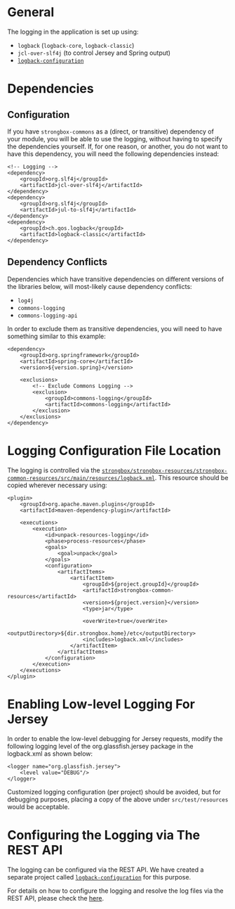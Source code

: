 
# General

The logging in the application is set up using:
* `logback` (`logback-core`, `logback-classic`)
* `jcl-over-slf4j` (to control Jersey and Spring output)
* [`logback-configuration`](https://github.com/carlspring/logback-configuration)

# Dependencies

## Configuration

If you have `strongbox-commons` as a (direct, or transitive) dependency of your module, you will be able to use the logging, without having to specify the dependencies yourself. If, for one reason, or another, you do not want to have this dependency, you will need the following dependencies instead:

    <!-- Logging -->
    <dependency>
        <groupId>org.slf4j</groupId>
        <artifactId>jcl-over-slf4j</artifactId>
    </dependency>
    <dependency>
        <groupId>org.slf4j</groupId>
        <artifactId>jul-to-slf4j</artifactId>
    </dependency>
    <dependency>
        <groupId>ch.qos.logback</groupId>
        <artifactId>logback-classic</artifactId>
    </dependency>

## Dependency Conflicts

Dependencies which have transitive dependencies on different versions of the libraries below, will most-likely cause dependency conflicts:

* `log4j`
* `commons-logging`
* `commons-logging-api`

In order to exclude them as transitive dependencies, you will need to have something similar to this example:

    <dependency>
        <groupId>org.springframework</groupId>
        <artifactId>spring-core</artifactId>
        <version>${version.spring}</version>
        
        <exclusions>
            <!-- Exclude Commons Logging -->
            <exclusion>
                <groupId>commons-logging</groupId>
                <artifactId>commons-logging</artifactId>
            </exclusion>
        </exclusions>
    </dependency>

# Logging Configuration File Location

The logging is controlled via the [`strongbox/strongbox-resources/strongbox-common-resources/src/main/resources/logback.xml`](https://github.com/strongbox/strongbox/blob/master/strongbox-resources/strongbox-common-resources/src/main/resources/logback.xml). This resource should be copied wherever necessary using:

    <plugin>
        <groupId>org.apache.maven.plugins</groupId>
        <artifactId>maven-dependency-plugin</artifactId>
        
        <executions>
            <execution>
                <id>unpack-resources-logging</id>
                <phase>process-resources</phase>
                <goals>
                    <goal>unpack</goal>
                </goals>
                <configuration>
                    <artifactItems>
                        <artifactItem>
                            <groupId>${project.groupId}</groupId>
                            <artifactId>strongbox-common-resources</artifactId>
                            <version>${project.version}</version>
                            <type>jar</type>
                            
                            <overWrite>true</overWrite>
                            <outputDirectory>${dir.strongbox.home}/etc</outputDirectory>
                            <includes>logback.xml</includes>
                        </artifactItem>
                    </artifactItems>
                </configuration>
            </execution>
        </executions>
    </plugin>


# Enabling Low-level Logging For Jersey

In order to enable the low-level debugging for Jersey requests, modify the following logging level of the org.glassfish.jersey package in the logback.xml as shown below:

    <logger name="org.glassfish.jersey">
        <level value="DEBUG"/>
    </logger>

Customized logging configuration (per project) should be avoided, but for debugging purposes, placing a copy of the above under `src/test/resources` would be acceptable.

# Configuring the Logging via The REST API

The logging can be configured via the REST API. We have created a separate project called [`logback-configuration`](https://github.com/carlspring/logback-configuration) for this purpose.

For details on how to configure the logging and resolve the log files via the REST API, please check the [here](http://strongbox.carlspring.org/docs/rest/api.html).
